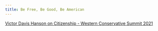 ```yaml
---
title: Be Free, Be Good, Be American
---
```


[Victor Davis Hanson on Citizenship - Western Conservative Summit 2021](https://www.youtube.com/watch?v=Y66u_zSNolE)